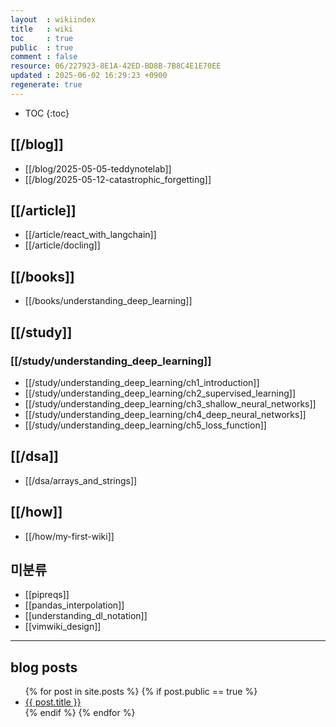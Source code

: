 ```yaml
---
layout  : wikiindex
title   : wiki
toc     : true
public  : true
comment : false
resource: 06/227923-8E1A-42ED-BD8B-7B8C4E1E70EE
updated : 2025-06-02 16:29:23 +0900
regenerate: true
---
```

* TOC
{:toc}

## [[/blog]]
- [[/blog/2025-05-05-teddynotelab]]
- [[/blog/2025-05-12-catastrophic_forgetting]]

## [[/article]]
- [[/article/react_with_langchain]]
- [[/article/docling]]

## [[/books]]
- [[/books/understanding_deep_learning]]

## [[/study]]

### [[/study/understanding_deep_learning]]
- [[/study/understanding_deep_learning/ch1_introduction]]
- [[/study/understanding_deep_learning/ch2_supervised_learning]]
- [[/study/understanding_deep_learning/ch3_shallow_neural_networks]]
- [[/study/understanding_deep_learning/ch4_deep_neural_networks]]
- [[/study/understanding_deep_learning/ch5_loss_function]]

## [[/dsa]]
- [[/dsa/arrays_and_strings]]


## [[/how]]
- [[/how/my-first-wiki]]


## 미분류
- [[pipreqs]]
- [[pandas_interpolation]]
- [[understanding_dl_notation]]
- [[vimwiki_design]]

---

## blog posts
<div>
    <ul>
{% for post in site.posts %}
    {% if post.public == true %}
        <li>
            <a class="post-link" href="{{ post.url | prepend: site.baseurl }}">
                {{ post.title }}
            </a>
        </li>
    {% endif %}
{% endfor %}
    </ul>
</div>

